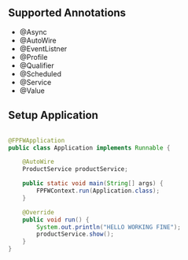 ## Supported Annotations

- @Async
- @AutoWire
- @EventListner
- @Profile
- @Qualifier
- @Scheduled
- @Service
- @Value

## Setup Application

```java

@FPFWApplication
public class Application implements Runnable {

    @AutoWire
    ProductService productService;

    public static void main(String[] args) {
        FPFWContext.run(Application.class);
    }

    @Override
    public void run() {
        System.out.println("HELLO WORKING FINE");
        productService.show();
    }
}

```